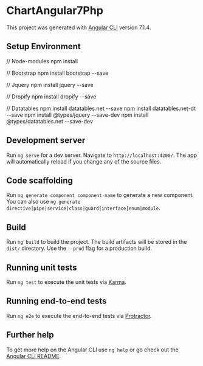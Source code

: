 # ChartAngular7Php

This project was generated with [Angular CLI](https://github.com/angular/angular-cli) version 7.1.4.

## Setup Environment

// Node-modules
    npm install

// Bootstrap
    npm install bootstrap --save

// Jquery
    npm install jquery --save

// Dropify
    npm install dropify --save

// Datatables
    npm install datatables.net --save
    npm install datatables.net-dt --save
    npm install @types/jquery --save-dev
    npm install @types/datatables.net --save-dev

## Development server

Run `ng serve` for a dev server. Navigate to `http://localhost:4200/`. The app will automatically reload if you change any of the source files.

## Code scaffolding

Run `ng generate component component-name` to generate a new component. You can also use `ng generate directive|pipe|service|class|guard|interface|enum|module`.

## Build

Run `ng build` to build the project. The build artifacts will be stored in the `dist/` directory. Use the `--prod` flag for a production build.

## Running unit tests

Run `ng test` to execute the unit tests via [Karma](https://karma-runner.github.io).

## Running end-to-end tests

Run `ng e2e` to execute the end-to-end tests via [Protractor](http://www.protractortest.org/).

## Further help

To get more help on the Angular CLI use `ng help` or go check out the [Angular CLI README](https://github.com/angular/angular-cli/blob/master/README.md).
